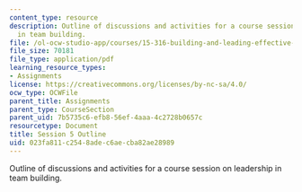 ```yaml
---
content_type: resource
description: Outline of discussions and activities for a course session on leadership
  in team building.
file: /ol-ocw-studio-app/courses/15-316-building-and-leading-effective-teams-summer-2005/023fa811c2548adec6aecba82ae28989_5.pdf
file_size: 70181
file_type: application/pdf
learning_resource_types:
- Assignments
license: https://creativecommons.org/licenses/by-nc-sa/4.0/
ocw_type: OCWFile
parent_title: Assignments
parent_type: CourseSection
parent_uid: 7b5735c6-efb8-56ef-4aaa-4c2728b0657c
resourcetype: Document
title: Session 5 Outline
uid: 023fa811-c254-8ade-c6ae-cba82ae28989
---
```

Outline of discussions and activities for a course session on leadership in team building.